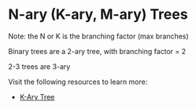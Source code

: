 # N-ary (K-ary, M-ary) Trees

Note: the N or K is the branching factor (max branches)

Binary trees are a 2-ary tree, with branching factor = 2

2-3 trees are 3-ary

Visit the following resources to learn more:

- [K-Ary Tree](https://en.wikipedia.org/wiki/K-ary_tree)
